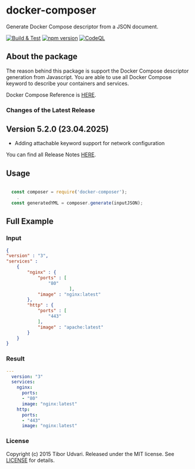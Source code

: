 # docker-composer

Generate Docker Compose descriptor from a JSON document.

[![Build & Test](https://github.com/tudvari/docker-composer/actions/workflows/nodejs.yml/badge.svg)](https://github.com/tudvari/docker-composer/actions/workflows/nodejs.yml)
[![npm version](https://badge.fury.io/js/docker-composer.svg)](https://badge.fury.io/js/docker-composer)
[![CodeQL](https://github.com/tudvari/docker-composer/actions/workflows/codeql-analysis.yml/badge.svg)](https://github.com/tudvari/docker-composer/actions/workflows/codeql-analysis.yml)
## About the package

The reason behind this package is support the Docker Compose descriptor generation from Javascript. You are able to use all Docker Compose keyword to describe your containers and services.


Docker Compose Reference is [HERE](https://docs.docker.com/compose/compose-file/).

###  Changes of the Latest Release

## Version 5.2.0 (23.04.2025)
- Adding attachable keyword support for network configuration

You can find all Release Notes [HERE](https://github.com/tudvari/docker-composer/blob/master/ReleaseNotes.md).

## Usage

```javascript

  const composer = require('docker-composer');
    .
  const generatedYML = composer.generate(inputJSON);
```

## Full Example

### Input

```json
{
"version" : "3",
"services" :
    {
        "nginx" : {
            "ports" : [
                "80"
                        ],
            "image" : "nginx:latest"
        },
        "http" : {
            "ports" : [
                "443"
            ],
            "image" : "apache:latest"
        }
    }
}
```
### Result
```yml
---
  version: "3"
  services:
    nginx:
      ports:
      - "80"
      image: "nginx:latest"
    http:
      ports:
      - "443"
      image: "nginx:latest"
```

### License

Copyright (c) 2015 Tibor Udvari. Released under the MIT license. See [LICENSE](https://github.com/tudvari/docker-composer/blob/master/LICENSE) for details.


